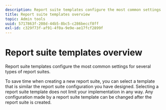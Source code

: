```yaml
---
description: Report suite templates configure the most common settings for several types of report suites.
title: Report suite templates overview
topic: Admin tools
uuid: 5717863f-208d-44b5-8bc5-c286beccf8ff
exl-id: c329f73f-af91-4f0a-9e9e-ae17fcf2899f
---
```

# Report suite templates overview

Report suite templates configure the most common settings for several types of report suites.

To save time when creating a new report suite, you can select a template that is similar the report suite configuration you have designed. Selecting a report suite template does not limit your implementation in any way. Any configuration made by a report suite template can be changed after the report suite is created.

<!-- Meike, links to relevant articles? -->
